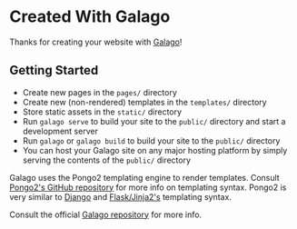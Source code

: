 # Created With Galago

Thanks for creating your website with [Galago](https://github.com/jere-mie/galago)!

## Getting Started

- Create new pages in the `pages/` directory
- Create new (non-rendered) templates in the `templates/` directory
- Store static assets in the `static/` directory
- Run `galago serve` to build your site to the `public/` directory and start a development server
- Run `galago` or `galago build` to build your site to the `public/` directory
- You can host your Galago site on any major hosting platform by simply serving the contents of the `public/` directory

Galago uses the Pongo2 templating engine to render templates. Consult [Pongo2's GitHub repository](https://github.com/flosch/pongo2) for more info on templating syntax. Pongo2 is very similar to [Django](https://docs.djangoproject.com/en/5.0/ref/templates/language/) and [Flask/Jinja2's](https://jinja.palletsprojects.com/) templating syntax.

Consult the official [Galago repository](https://github.com/jere-mie/galago) for more info.

